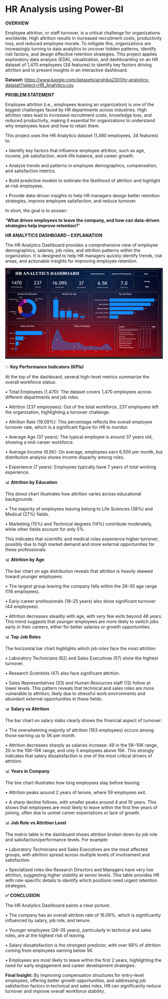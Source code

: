 # HR Analysis using Power-BI

**OVERVIEW**

Employee attrition, or staff turnover, is a critical challenge for organizations worldwide. High attrition results in increased recruitment costs, productivity loss, and reduced employee morale. To mitigate this, organizations are increasingly turning to data analytics to uncover hidden patterns, identify risk factors, and design effective retention strategies.
This project applies exploratory data analysis (EDA), visualization, and dashboarding on an HR dataset of 1,470 employees (34 features) to identify key factors driving attrition and to present insights in an interactive dashboard.  

**Dataset:** https://www.kaggle.com/datasets/anshika2301/hr-analytics-dataset?select=HR_Analytics.csv

**PROBLEM STATEMENT**

Employee attrition (i.e., employees leaving an organization) is one of the biggest challenges faced by HR departments across industries. High attrition rates lead to increased recruitment costs, knowledge loss, and reduced productivity, making it essential for organizations to understand why employees leave and how to retain them.

This project uses the HR Analytics dataset (1,480 employees, 34 features) to:

•	Identify key factors that influence employee attrition, such as age, income, job satisfaction, work-life balance, and career growth.

•	Analyze trends and patterns in employee demographics, compensation, and satisfaction metrics.

•	Build predictive models to estimate the likelihood of attrition and highlight at-risk employees.

•	Provide data-driven insights to help HR managers design better retention strategies, improve employee satisfaction, and reduce turnover.

In short, the goal is to answer: 

“**What drives employees to leave the company, and how can data-driven strategies help improve retention?**”


**HR ANALYTICS DASHBOARD – EXPLANATION**

The HR Analytics Dashboard provides a comprehensive view of employee demographics, salaries, job roles, and attrition patterns within the organization. It is designed to help HR managers quickly identify trends, risk areas, and actionable insights for improving employee retention.

![Image Alt](https://github.com/SanjayRahul1264/HR_Analysis_using_Power-BI/blob/45808989ab47e3f1afab7028944d6ff442816814/HR%20Analysis%20.png)

✨ **Key Performance Indicators (KPIs)**

At the top of the dashboard, several high-level metrics summarize the overall workforce status:

•	Total Employees (1,470): The dataset covers 1,470 employees across different departments and job roles.

•	Attrition (237 employees): Out of the total workforce, 237 employees left the organization, highlighting a turnover challenge.

•	Attrition Rate (16.09%): This percentage reflects the overall employee turnover rate, which is a significant figure for HR to monitor.

•	Average Age (37 years): The typical employee is around 37 years old, showing a mid-career workforce.

•	Average Income (6.5K): On average, employees earn 6,500 per month, but distribution analysis shows income disparity among roles.

•	Experience (7 years): Employees typically have 7 years of total working experience.

📊 **Attrition by Education**

This donut chart illustrates how attrition varies across educational backgrounds.

•	The majority of employees leaving belong to Life Sciences (38%) and Medical (27%) fields.

•	Marketing (15%) and Technical degrees (14%) contribute moderately, while other fields account for only 5%.

This indicates that scientific and medical roles experience higher turnover, possibly due to high market demand and more external opportunities for these professionals.


📊 **Attrition by Age**

The bar chart on age distribution reveals that attrition is heavily skewed toward younger employees:

•	The largest group leaving the company falls within the 26–35 age range (116 employees).

•	Early-career professionals (18–25 years) also show significant turnover (44 employees).

•	Attrition decreases steadily with age, with very few exits beyond 46 years.
This trend suggests that younger employees are more likely to switch jobs early in their careers, either for better salaries or growth opportunities.

📊 **Top Job Roles**

The horizontal bar chart highlights which job roles face the most attrition:

•	Laboratory Technicians (62) and Sales Executives (57) show the highest turnover.


•	Research Scientists (47) also face significant attrition.

•	Sales Representatives (33) and Human Resources staff (12) follow at lower levels.
This pattern reveals that technical and sales roles are more vulnerable to attrition, likely due to stressful work environments and abundant external opportunities in these fields.

📊 **Salary vs Attrition**

The bar chart on salary slabs clearly shows the financial aspect of turnover:

•	The overwhelming majority of attrition (163 employees) occurs among those earning up to 5K per month.

•	Attrition decreases sharply as salaries increase: 49 in the 5K–10K range, 20 in the 10K–15K range, and only 5 employees above 15K.
This strongly indicates that salary dissatisfaction is one of the most critical drivers of attrition.

📊 **Years in Company**

The line chart illustrates how long employees stay before leaving:

•	Attrition peaks around 2 years of tenure, where 59 employees exit.

•	A sharp decline follows, with smaller peaks around 4 and 10 years.
This shows that employees are most likely to leave within the first few years of joining, often due to unmet career expectations or lack of growth.

📊 **Job Role vs Attrition Level**

The matrix table in the dashboard shows attrition broken down by job role and satisfaction/performance levels. For example:

•	Laboratory Technicians and Sales Executives are the most affected groups, with attrition spread across multiple levels of involvement and satisfaction.

•	Specialized roles like Research Directors and Managers have very low attrition, suggesting higher stability at senior levels.
This table provides HR with role-specific details to identify which positions need urgent retention strategies.
 
**✅ CONCLUSION**

The HR Analytics Dashboard paints a clear picture:

•	The company has an overall attrition rate of 16.09%, which is significantly influenced by salary, job role, and tenure.

•	Younger employees (26–35 years), particularly in technical and sales roles, are at the highest risk of leaving.

•	Salary dissatisfaction is the strongest predictor, with over 68% of attrition coming from employees earning below 5K.

•	Employees are most likely to leave within the first 2 years, highlighting the need for early engagement and career development strategies.

**Final Insight:** By improving compensation structures for entry-level employees, offering better growth opportunities, and addressing job satisfaction factors in technical and sales roles, HR can significantly reduce turnover and improve overall workforce stability.
